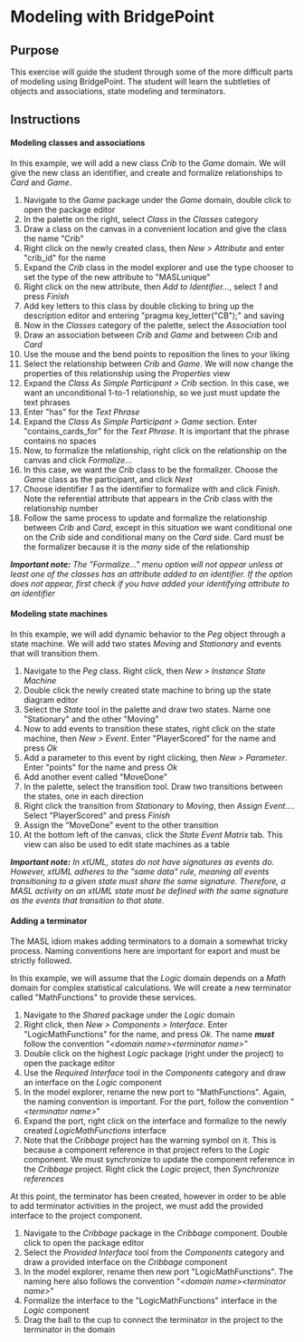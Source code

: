 Modeling with BridgePoint  
=========================

## Purpose

This exercise will guide the student through some of the more difficult parts of
modeling using BridgePoint. The student will learn the subtleties of objects and
associations, state modeling and terminators.

## Instructions

#### Modeling classes and associations

In this example, we will add a new class _Crib_ to the _Game_ domain. We will
give the new class an identifier, and create and formalize relationships to
_Card_ and _Game_.

1. Navigate to the _Game_ package under the _Game_ domain, double click to open
the package editor  
2. In the palette on the right, select _Class_ in the _Classes_ category  
3. Draw a class on the canvas in a convenient location and give the class the
name "Crib"  
4. Right click on the newly created class, then _New > Attribute_ and enter
"crib_id" for the name  
5. Expand the _Crib_ class in the model explorer and use the type chooser to set
the type of the new attribute to "MASLunique"  
6. Right click on the new attribute, then _Add to Identifier..._, select _1_ and
press _Finish_  
7. Add key letters to this class by double clicking to bring up the description
editor and entering "pragma key_letter("CB");" and saving  
8. Now in the _Classes_ category of the palette, select the _Association_ tool  
9. Draw an association between _Crib_ and _Game_ and between _Crib_ and _Card_  
10. Use the mouse and the bend points to reposition the lines to your liking  
11. Select the relationship between _Crib_ and _Game_. We will now change the
properties of this relationship using the _Properties_ view  
12. Expand the _Class As Simple Participant > Crib_ section. In this case, we
want an unconditional 1-to-1 relationship, so we just must update the text
phrases  
13. Enter "has" for the _Text Phrase_  
14. Expand the _Class As Simple Participant > Game_ section. Enter
"contains_cards_for" for the _Text Phrase_. It is important that the phrase
contains no spaces  
15. Now, to formalize the relationship, right click on the relationship on the
canvas and click _Formalize..._  
16. In this case, we want the _Crib_ class to be the formalizer. Choose the
_Game_ class as the participant, and click _Next_  
17. Choose identifier _1_ as the identifier to formalize with and click
_Finish_.  Note the referential attribute that appears in the _Crib_ class with
the relationship number  
18. Follow the same process to update and formalize the relationship between
_Crib_ and _Card_, except in this situation we want conditional one on the
_Crib_ side and conditional many on the _Card_ side. Card must be the formalizer
because it is the _many_ side of the relationship  

_**Important note:** The "Formalize..." menu option will not appear unless at
least one of the classes has an attribute added to an identifier. If the option
does not appear, first check if you have added your identifying attribute to an
identifier_  

#### Modeling state machines

In this example, we will add dynamic behavior to the _Peg_ object through a
state machine. We will add two states _Moving_ and _Stationary_ and events that
will transition them.

1. Navigate to the _Peg_ class. Right click, then _New > Instance State Machine_  
2. Double click the newly created state machine to bring up the state diagram
editor  
3. Select the _State_ tool in the palette and draw two states. Name one
"Stationary" and the other "Moving"  
4. Now to add events to transition these states, right click on the state
machine, then _New > Event_. Enter "PlayerScored" for the name and press _Ok_  
5. Add a parameter to this event by right clicking, then _New > Parameter_.
Enter "points" for the name and press _Ok_  
6. Add another event called "MoveDone"  
7. In the palette, select the transition tool. Draw two transitions between the
states, one in each direction  
8. Right click the transition from _Stationary_ to _Moving_, then _Assign
Event..._. Select "PlayerScored" and press _Finish_  
9. Assign the "MoveDone" event to the other transition  
10. At the bottom left of the canvas, click the _State Event Matrix_ tab. This
view can also be used to edit state machines as a table  

_**Important note:** In xtUML, states do not have signatures as events do.
However, xtUML adheres to the "same data" rule, meaning all events transitioning
to a given state must share the same signature. Therefore, a MASL activity on an
xtUML state must be defined with the same signature as the events that transition
to that state._

#### Adding a terminator

The MASL idiom makes adding terminators to a domain a somewhat tricky process.
Naming conventions here are important for export and must be strictly followed.

In this example, we will assume that the _Logic_ domain depends on a _Math_
domain for complex statistical calculations. We will create a new terminator
called "MathFunctions" to provide these services.

1. Navigate to the _Shared_ package under the _Logic_ domain  
2. Right click, then _New > Components > Interface_. Enter "LogicMathFunctions"
for the name, and press _Ok_. The name **_must_** follow the convention "_\<domain
name>\<terminator name>_"  
3. Double click on the highest _Logic_ package (right under the project) to open
the package editor  
4. Use the _Required Interface_ tool in the _Components_ category and draw an
interface on the _Logic_ component  
5. In the model explorer, rename the new port to "MathFunctions". Again, the
naming convention is important. For the port, follow the convention
"_\<terminator name>_"  
6. Expand the port, right click on the interface and formalize to the newly
created _LogicMathFunctions_ interface  
7. Note that the _Cribbage_ project has the warning symbol on it. This is
because a component reference in that project refers to the _Logic_ component.
We must synchronize to update the component reference in the _Cribbage_ project.
Right click the _Logic_ project, then _Synchronize references_  

At this point, the terminator has been created, however in order to be able to
add terminator activities in the project, we must add the provided interface to
the project component.

1. Navigate to the _Cribbage_ package in the _Cribbage_ component. Double click
to open the package editor  
2. Select the _Provided Interface_ tool from the _Components_ category and draw
a provided interface on the _Cribbage_ component  
3. In the model explorer, rename then new port "LogicMathFunctions". The naming
here also follows the convention "_\<domain name>\<terminator name>_"  
4. Formalize the interface to the "LogicMathFunctions" interface in the _Logic_
component  
5. Drag the ball to the cup to connect the terminator in the project to the
terminator in the domain  
